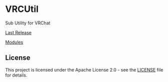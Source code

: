 # VRCUtil
Sub Utility for VRChat

[Last Release](https://github.com/Haruna5718/VRCUtil/releases/latest)

[Modules](https://booth.pm/ja/items?tags%5B%5D=VRCUtil)

## License  
This project is licensed under the Apache License 2.0 - see the [LICENSE](LICENSE) file for details.
